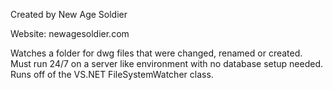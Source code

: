 Created by New Age Soldier

Website: newagesoldier.com

Watches a folder for dwg files that were changed, renamed or created.
Must run 24/7 on a server like environment with no database setup needed.
Runs off of the VS.NET FileSystemWatcher class.